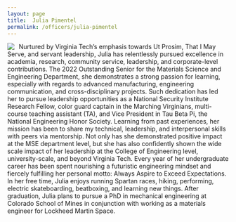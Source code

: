 ```yaml
---
layout: page
title:  Julia Pimentel
permalink: /officers/julia-pimentel
---
```


<div>
<img class="headshot" style="float: left; padding-right:10px" src="{{ site.baseurl }}/uploads/headshots/julia-pimentel.jpg">
</div>

Nurtured by Virginia Tech’s emphasis towards Ut Prosim, That I May Serve, and servant leadership, Julia has relentlessly pursued excellence in academia, research, community service, leadership, and corporate-level contributions. The 2022 Outstanding Senior for the Materials Science and Engineering Department, she demonstrates a strong passion for learning, especially with regards to advanced manufacturing, engineering communication, and cross-disciplinary projects. Such dedication has led her to pursue leadership opportunities as a National Security Institute Research Fellow, color guard captain in the Marching Virginians, multi-course teaching assistant (TA), and Vice President in Tau Beta Pi, the National Engineering Honor Society. Learning from past experiences, her mission has been to share my technical, leadership, and interpersonal skills with peers via mentorship. Not only has she demonstrated positive impact at the MSE department level, but she has also confidently shown the wide scale impact of her leadership at the College of Engineering level, university-scale, and beyond Virginia Tech. Every year of her undergraduate career has been spent nourishing a futuristic engineering mindset and fiercely fulfilling her personal motto: Always Aspire to Exceed Expectations. In her free time, Julia enjoys running Spartan races, hiking, performing, electric skateboarding, beatboxing, and learning new things. After graduation, Julia plans to pursue a PhD in mechanical engineering at Colorado School of Mines in conjunction with working as a materials engineer for Lockheed Martin Space. 
